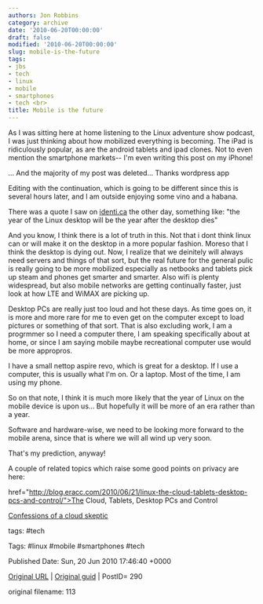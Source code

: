 ```yaml
---
authors: Jon Robbins
category: archive
date: '2010-06-20T00:00:00'
draft: false
modified: '2010-06-20T00:00:00'
slug: mobile-is-the-future
tags:
- jbs
- tech
- linux
- mobile
- smartphones
- tech <br>
title: Mobile is the future
---
```


As I was sitting here at home listening to the Linux adventure show podcast, I was just thinking about how mobilized everything is becoming.  The iPad is ridiculously popular, as are the android tablets and ipad clones.  Not to even mention the smartphone markets--  I'm even writing this post on my iPhone!

 ... And the majority of my post was deleted... Thanks wordpress app

 Editing with the continuation, which is going to be different since this is several hours later, and I am outside enjoying some vino and a habana.

 There was a quote I saw on [identi.ca](http://identi.ca/) the other day, something like: "the year of the Linux desktop will be the year after the desktop dies"

 <!--more-->And you know, I think there is a lot of truth in this.  Not that i dont think linux can or will make it on the desktop in a more popular fashion.  Moreso that I think the desktop is dying out.  Now, I realize that we deinitely will always need servers and things of that sort, but the real future for the general pulic is really going to be more mobilized especially as netbooks and tablets pick up steam and phones get smarter and smarter.  Also wifi is plenty widespread, but also mobile networks are getting continually faster, just look at how LTE and WiMAX are picking up.

 Desktop PCs are really just too loud and hot these days.  As time goes on, it is more and more rare for me to even get on the computer except to load pictures or something of that sort.  That is also excluding work, I am a progrmmer so I need a computer there, I am speaking specifically about at home, or since I am saying mobile maybe recreational computer use would be more appropros.

 I have a small nettop aspire revo, which is great for a desktop.  If I use a computer, this is usually what I'm on.  Or a laptop. Most of the time, I am using my phone.

 So on that note, I think it is much more likely that the  year of Linux on the mobile device is upon us... But hopefully it will be more of an era rather than a year.

 Software and hardware-wise, we need to be looking more forward to the mobile arena, since that is where we will all wind up very soon.

 That's my prediction, anyway!

 A couple of related topics which raise some good points on privacy are here:

 []() href="http://blog.eracc.com/2010/06/21/linux-the-cloud-tablets-desktop-pcs-and-control/">The Cloud, Tablets, Desktop PCs and Control

 </a>[Confessions of a cloud skeptic](http://www.infoworld.com/d/data-explosion/confessions-cloud-skeptic-724)




tags: #tech 

Tags:  #linux #mobile #smartphones #tech 


Published Date: Sun, 20 Jun 2010 17:46:40 +0000 

[Original URL](http://factorq.net/2010/06/20/mobile-is-the-future/) | [Original guid](https://factorq.wordpress.com/2010/06/20/mobile-is-the-future/) | PostID= 290

 original filename: 113